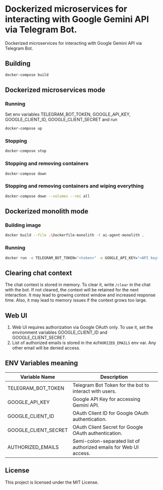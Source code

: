 # Dockerized microservices for interacting with Google Gemini API via Telegram Bot.
Dockerized microservices for interacting with Google Gemini API via Telegram Bot.
## Building
```bash
docker-compose build
```

## Dockerized microservices mode

### Running
Set env variables TELEGRAM_BOT_TOKEN, GOOGLE_API_KEY, GOOGLE_CLIENT_ID, GOOGLE_CLIENT_SECRET and run
```bash
docker-compose up
```

### Stopping
```bash
docker-compose stop
```

### Stopping and removing containers
```bash
docker-compose down 
```
### Stopping and removing containers and wiping everything  
```bash
docker-compose down --volumes --rmi all
```

## Dockerized monolith mode
### Building image
```bash
docker build --file .\Dockerfile-monolith -t ai-agent-monolith .
```

### Running

```bash
docker run -e TELEGRAM_BOT_TOKEN="<token>" -e GOOGLE_API_KEY="<API key>" -e GOOGLE_CLIENT_ID="<oauth client id>" -e GOOGLE_CLIENT_SECRET="<oauth client secret>" -p 8080:8080 ai-agent-monolith
```

## Clearing chat context

The chat context is stored in memory. To clear it, write `/clear` in the chat with the bot. If not cleared, the context
will be retained for the next interaction. It may lead to growing context window and increased response time. Also, it
may lead to memory issues if the context grows too large.

## Web UI

1. Web UI requires authorization via Google OAuth only. To use it, set the environment variables GOOGLE_CLIENT_ID and
   GOOGLE_CLIENT_SECRET.
2. List of authorized emails is stored in the `AUTHORIZED_EMAILS` env var. Any other email will be denied access.

## ENV Variables meaning

| Variable Name        | Description                                                       |
|----------------------|-------------------------------------------------------------------|
| TELEGRAM_BOT_TOKEN   | Telegram Bot Token for the bot to interact with users.            |
| GOOGLE_API_KEY       | Google API Key for accessing Gemini API.                          |
| GOOGLE_CLIENT_ID     | OAuth Client ID for Google OAuth authentication.                  |
| GOOGLE_CLIENT_SECRET | OAuth Client Secret for Google OAuth authentication.              |
| AUTHORIZED_EMAILS    | Semi-colon-separated list of authorized emails for Web UI access. |

## License

This project is licensed under the MIT License.
